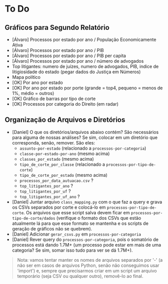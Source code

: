 To Do
=====


Gráficos para Segundo Relatório
-------------------------------

- [Álvaro] Processos por estado por ano / População Economicamente Ativa
- [Álvaro] Processos por estado por ano / PIB
- [Álvaro] Processos por estado por ano / PIB per capita
- [Álvaro] Processos por estado por ano / número de advogados
- Top litigantes: numero de juízes, numero de advogados, PIB, indice de
  litigiosidade do estado (pegar dados do Justiça em Números)
- Mapa político
- [OK] Por ano por estado
- [OK] Por ano por estado por porte (grande = top4, pequeno = menos de 1%,
  médio = outros)
- [OK] Gráfico de barras por tipo de corte
- [OK] Processos por categoria do Direito (em radar)


Organização de Arquivos e Diretórios
------------------------------------

- [Daniel] O que os diretórios/arquivos abaixo contém? São necessários para
  alguma de nossas análises? Se sim, colocar em um diretório que corresponda,
  senão, remover. São eles:
  - `assunto-por-estado` (relacionado a `processos-por-categoria`)
  - `classe-por-estado-por-ano` (mesmo acima)
  - `classes_por_estado` (mesmo acima)
  - `tipo_de_corte_por_classe` (relacionado a `processos-por-tipo-de-corte`)
  - `tipo_de_corte_por_estado` (mesmo acima)
  - `processos_por_data_autuacao.csv` ?
  - `top_litigantes_por_ano` ?
  - `top_litigantes_por_uf` ?
  - `top_litigantes_por_uf_ano` ?
- [Daniel] Juntar arquivo `class_mapping.py` com o que faz a query e grava os
  CSVs separados por corte e colocá-lo em `processos-por-tipo-de-corte`. Os
  arquivos que esse script salva devem ficar em
  `processos-por-tipo-de-corte/dados` (verifique o formato dos CSVs que estão
  atualmente lá para que esse formato se mantenha e os scripts de geração de
  gráficos não se quebrem).
- [Daniel] Adicionar `gerar_csvs.py` em `processos-por-categoria`
- [Daniel] Rever query do `processos-por-categoria`, pois o somatório de
  processos está dando 1.7M+ (um processo pode estar em mais de uma categoria?
  Se sim, somar isso tudo para ver se dá 1.7M+).

> Nota: vamos tentar manter os nomes de arquivos separados por '-' (a não ser
> em casos de arquivos Python, senão não conseguimos usar 'import') e, sempre
> que precisarmos criar em um script um arquivo temporário (seja CSV ou
> qualquer outro), removê-lo ao final.
